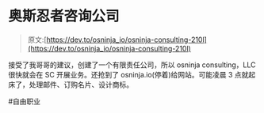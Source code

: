 # 奥斯忍者咨询公司

> 原文:[https://dev.to/osninja_io/osninja-consulting-210l](https://dev.to/osninja_io/osninja-consulting-210l)

接受了我哥哥的建议，创建了一个有限责任公司，所以 osninja consulting，LLC 很快就会在 SC 开展业务。还抢到了 osninja.io(停着)给网站。可能凌晨 3 点就起床了，处理邮件、订购名片、设计商标。

#自由职业